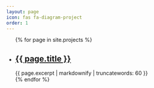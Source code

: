 ```yaml
---
layout: page
icon: fas fa-diagram-project
order: 1
---
```


<section class="section  typeset">
<ul class="list  list--posts">
  {% for page in site.projects %}
    <li class="item  item--post">
      <article class="article  article--post">
        <h2><a href="{{ site.baseurl }}{{ page.url }}">{{ page.title }}</a></h2>
        {{ page.excerpt | markdownify | truncatewords: 60 }} 
      </article>
    </li>
  {% endfor %}
</ul>
</section>